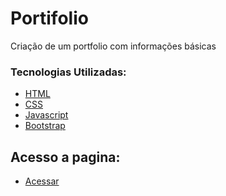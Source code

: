 # Portifolio
Criação de um portfolio com informações básicas  


### Tecnologias Utilizadas:

* [HTML](https://www.w3schools.com/html/)
* [CSS](https://www.w3schools.com/cssref/default.asp)
* [Javascript](https://www.w3schools.com/jsref/default.asp)
* [Bootstrap](https://getbootstrap.com/)

## Acesso a pagina:
* [Acessar]()
